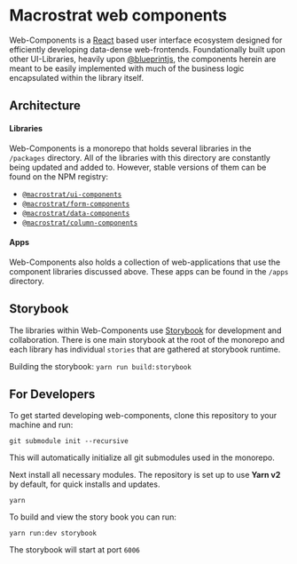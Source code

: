 # Macrostrat web components

Web-Components is a [React](https://reactjs.org/) based user interface ecosystem designed for
efficiently developing data-dense web-frontends. Foundationally built upon other UI-Libraries, heavily
upon [@blueprintjs](https://github.com/palantir/blueprint), the components herein are meant to be easily implemented with much of the business logic encapsulated within the library itself.

## Architecture

#### Libraries

Web-Components is a monorepo that holds several libraries in the `/packages` directory. All of the libraries with this directory are constantly being updated and added to. However, stable versions of them can be found on the NPM registry:

- [`@macrostrat/ui-components`](https://www.npmjs.com/package/@macrostrat/ui-components)
- [`@macrostrat/form-components`](https://www.npmjs.com/package/@macrostrat/form-components)
- [`@macrostrat/data-components`](https://www.npmjs.com/package/@macrostrat/data-components)
- [`@macrostrat/column-components`](https://www.npmjs.com/package/@macrostrat/column-components)

#### Apps

Web-Components also holds a collection of web-applications that use the component libraries discussed above. These apps can be found in the `/apps` directory.

## Storybook

The libraries within Web-Components use [Storybook](https://storybook.js.org/) for development and collaboration. There is one main storybook at the root of the monorepo and each library has individual `stories` that are gathered at storybook runtime.

Building the storybook: `yarn run build:storybook`

## For Developers

To get started developing web-components, clone this repository to your machine and run:

```
git submodule init --recursive
```

This will automatically initialize all git submodules used in the monorepo.

Next install all necessary modules. The repository is set up to use **Yarn v2** by default, for
quick installs and updates.

```
yarn
```

To build and view the story book you can run:

```
yarn run:dev storybook
```

The storybook will start at port `6006`
